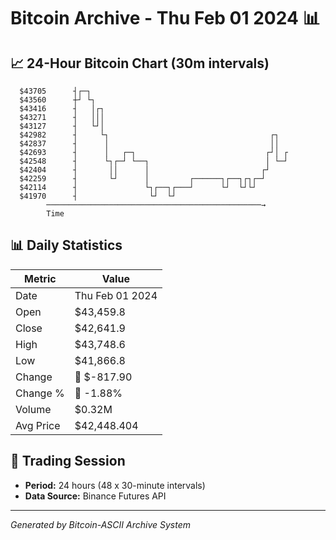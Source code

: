 # Bitcoin Archive - Thu Feb 01 2024 📊

## 📈 24-Hour Bitcoin Chart (30m intervals)

```
  $43705      ┤┌─┐                                             
  $43560      ┼┘ └┐                                            
  $43416      ┤   │┌┐                                          
  $43271      ┤   │││                                          
  $43127      ┤   └┘│                                          
  $42982      ┤     └┐                                    ┌┐   
  $42837      ┤      │                                    ││   
  $42693      ┤      │   ┌─┐                             ┌┘│ ┌ 
  $42548      ┤      └┐┌─┘ └──┐                          │ └─┘ 
  $42404      ┤       ││      │                         ┌┘     
  $42259      ┤       └┘      │         ┌──────┐┌──┐┌┐┌─┘      
  $42114      ┤               └┐┌──┐┌───┘      └┘  └┘└┘        
  $41970      ┤                └┘  └┘                          
        ────────────────────────────────────────────────→
        Time
```

## 📊 Daily Statistics

| Metric | Value |
|--------|-------|
| Date | Thu Feb 01 2024 |
| Open | $43,459.8 |
| Close | $42,641.9 |
| High | $43,748.6 |
| Low | $41,866.8 |
| Change | 🔴 $-817.90 |
| Change % | 🔴 -1.88% |
| Volume | $0.32M |
| Avg Price | $42,448.404 |

## 📅 Trading Session

- **Period:** 24 hours (48 x 30-minute intervals)
- **Data Source:** Binance Futures API

---
*Generated by Bitcoin-ASCII Archive System*
